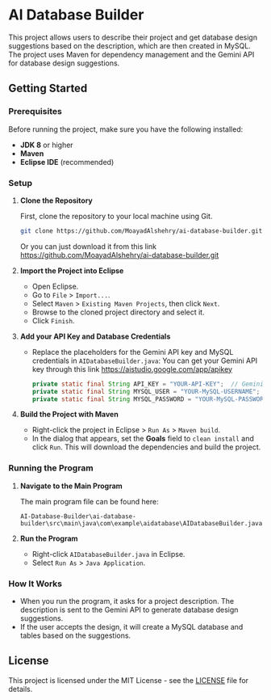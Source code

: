 
# AI Database Builder

This project allows users to describe their project and get database design suggestions based on the description, which are then created in MySQL. The project uses Maven for dependency management and the Gemini API for database design suggestions.

## Getting Started

### Prerequisites

Before running the project, make sure you have the following installed:

- **JDK 8** or higher
- **Maven**
- **Eclipse IDE** (recommended)

### Setup

1. **Clone the Repository**

   First, clone the repository to your local machine using Git.

   ```bash
   git clone https://github.com/MoayadAlshehry/ai-database-builder.git
   ```
   Or you can just download it from this link https://github.com/MoayadAlshehry/ai-database-builder.git
   
2. **Import the Project into Eclipse**

   - Open Eclipse.
   - Go to `File` > `Import...`.
   - Select `Maven` > `Existing Maven Projects`, then click `Next`.
   - Browse to the cloned project directory and select it.
   - Click `Finish`.

3. **Add your API Key and Database Credentials**

   - Replace the placeholders for the Gemini API key and MySQL credentials in `AIDatabaseBuilder.java`:
      You can get your Gemini API key through this link https://aistudio.google.com/app/apikey
      
     ```java
     private static final String API_KEY = "YOUR-API-KEY";  // Gemini API Only
     private static final String MYSQL_USER = "YOUR-MySQL-USERNAME";  // MySQL username
     private static final String MYSQL_PASSWORD = "YOUR-MySQL-PASSWORD";  // MySQL password
     ```

4. **Build the Project with Maven**

   - Right-click the project in Eclipse > `Run As` > `Maven build`.
   - In the dialog that appears, set the **Goals** field to `clean install` and click `Run`. This will download the dependencies and build the project.

### Running the Program

1. **Navigate to the Main Program**

   The main program file can be found here:

   ```
   AI-Database-Builder\ai-database-builder\src\main\java\com\example\aidatabase\AIDatabaseBuilder.java
   ```

2. **Run the Program**

   - Right-click `AIDatabaseBuilder.java` in Eclipse.
   - Select `Run As` > `Java Application`.


### How It Works

- When you run the program, it asks for a project description. The description is sent to the Gemini API to generate database design suggestions.
- If the user accepts the design, it will create a MySQL database and tables based on the suggestions.
  

## License

This project is licensed under the MIT License - see the [LICENSE](LICENSE) file for details.
